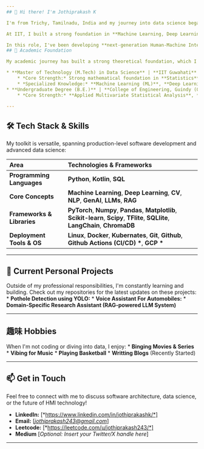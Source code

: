 ```yaml
---
## 🌟 Hi there! I'm Jothiprakash K

I'm from Trichy, Tamilnadu, India and my journey into data science began during my undergrad with a course in **Applied Multivariate Statistical Analysis**. That subject sparked my interest, leading me to pursue a **Master's in Data Science at IIT Guwahati**.

At IIT, I built a strong foundation in **Machine Learning, Deep Learning, NLP, and Computer Vision**. Upon graduating, I joined the R&D Software division at TVS Motors as a **Software Engineer**.

In this role, I've been developing **next-generation Human-Machine Interface (HMI)** solutions. It's been a fantastic experience applying my AI and machine learning background to build software that directly enhances user experience and safety. I'm driven by solving these kinds of challenging problems and am always curious to learn what's next.
## 🧠 Academic Foundation

My academic journey has built a strong theoretical foundation, which I love applying to complex, real-world problems.

* **Master of Technology (M.Tech) in Data Science** | **IIT Guwahati**
    * *Core Strength:* Strong mathematical foundation in **Statistics**, **Linear Algebra**, and **Calculus**.
    * *Specialized Knowledge:* **Machine Learning (ML)**, **Deep Learning (DL)**, **Computer Vision (CV)**, **Natural Language Processing (NLP)**, **Large Language Models (LLMs)**, and **Retrieval-Augmented Generation (RAG)**.
* **Undergraduate Degree (B.E.)** | **College of Engineering, Guindy (CEG)**
    * *Core Strength:* **Applied Multivariate Statistical Analysis**, **Operation Research**, **Supply Chain Management**, and **Total Quality Management**.

---
```

## 🛠️ Tech Stack & Skills

My toolkit is versatile, spanning production-level software development and advanced data science:

| Area | Technologies & Frameworks |
| :--- | :--- |
| **Programming Languages** | **Python**, **Kotlin**, **SQL** |
| **Core Concepts** | **Machine Learning**, **Deep Learning**, **CV**, **NLP**, **GenAI**, **LLMs**, **RAG** | 
| **Frameworks & Libraries** | **PyTorch**, **Numpy**, **Pandas**, **Matplotlib**, **Scikit-learn**, **Scipy**, **TFlite**, **SQLlite**, **LangChain**, **ChromaDB**  |
| **Deployment Tools & OS** | **Linux**, **Docker**, **Kubernates**, **Git**, **Github**, **Github Actions (CI/CD) \***, **GCP \*** |

---
## 🚀 Current Personal Projects

Outside of my professional responsibilities, I'm constantly learning and building. Check out my repositories for the latest updates on these projects:
    * **Pothole Detection using YOLO:**
    * **Voice Assistant For Automobiles:**
    * **Domain-Specific Research Assistant (RAG-powered LLM System)**

---
## 趣味 Hobbies

When I'm not coding or diving into data, I enjoy:
    * **Binging Movies & Series**
    * **Vibing for Music**
    * **Playing Basketball** 
    * **Writting Blogs** (Recently Started)

---
## 📫 Get in Touch

Feel free to connect with me to discuss software architecture, data science, or the future of HMI technology!

* **LinkedIn:** \[*https://www.linkedin.com/in/jothiprakashk/*]
* **Email:** \[*jothiprakash243@gmail.com*]
* **Leetcode:** \[*https://leetcode.com/u/jothiprakash243/*]
* **Medium** \[*Optional: Insert your Twitter/X handle here*]

***
